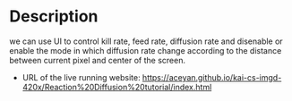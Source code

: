 # Description
we can use UI to control kill rate, feed rate, diffusion rate and disenable or enable the mode in which diffusion rate change according to the distance between current pixel and center of the screen.
- URL of the live running website: https://aceyan.github.io/kai-cs-imgd-420x/Reaction%20Diffusion%20tutorial/index.html
